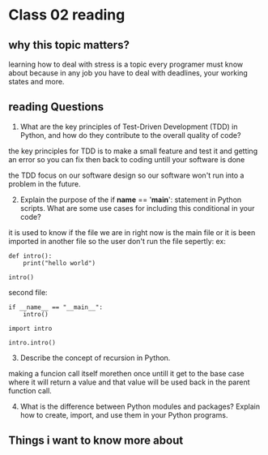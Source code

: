 # Class 02 reading

## why this topic matters?

learning how to deal with stress is a topic every programer must know about because in any job you have to deal with deadlines, your working states and more.

## reading Questions 

1. What are the key principles of Test-Driven Development (TDD) in Python, and how do they contribute to the overall quality of code?   

the key principles for TDD is to make a small feature and test it and getting an error so you can fix then back to coding untill your software is done

the TDD focus on our software design so our software won't run into a problem in the future.

2. Explain the purpose of the if __name__ == '__main__': statement in Python scripts. What are some use cases for including this conditional in your code?

it is used to know if the file we are in right now is the main file or it is been imported in another file so the user don't run the file sepertly:
ex:

    def intro():
        print("hello world")
        
    intro()

second file:

    if __name__ == "__main__":
        intro()
    
    import intro

    intro.intro()
    

3. Describe the concept of recursion in Python.

making a funcion call itself morethen once untill it get to the base case where it will return a value and that value will be used back in the parent function call.

4. What is the difference between Python modules and packages? Explain how to create, import, and use them in your Python programs.

## Things i want to know more about